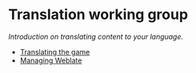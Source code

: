 # Translation working group

_Introduction on translating content to your language._

- [Translating the game](/contributors/translators/game-translation.md)
- [Managing Weblate](/contributors/translators/weblate-admin.md)
